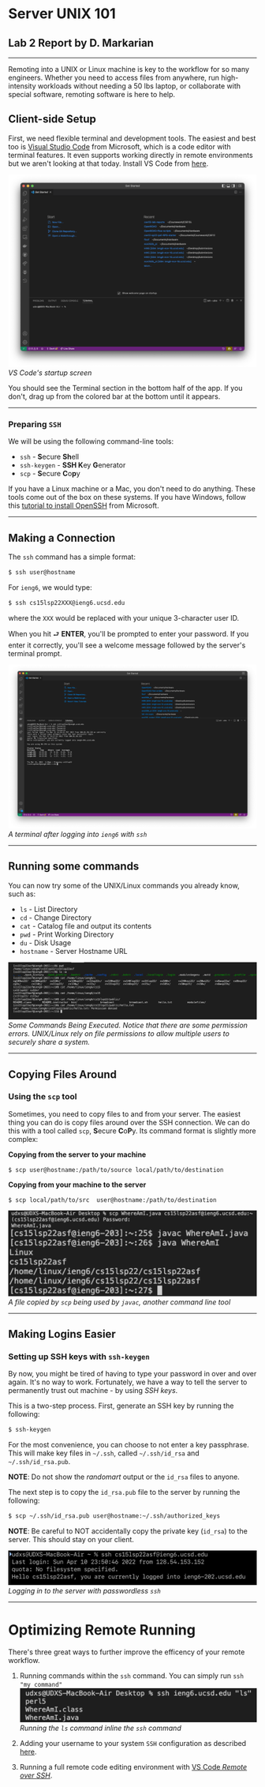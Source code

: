 # Server UNIX 101
## Lab 2 Report by D. Markarian
---

Remoting into a UNIX or Linux machine is key to the workflow for so many engineers. Whether you need to access files from anywhere, run high-intensity workloads without needing a 50 lbs laptop, or collaborate with special software, remoting software is here to help.

## Client-side Setup
First, we need flexible terminal and development tools. The easiest and best too is [Visual Studio Code](https://code.visualstudio.com/) from Microsoft, which is a code editor with terminal features. It even supports working directly in remote environments but we aren't looking at that today. Install VS Code from [here](https://code.visualstudio.com/Download).

![VS Code Startup Screen](lab2/startup.png)
*VS Code's startup screen*

You should see the Terminal section in the bottom half of the app. If you don't, drag up from the colored bar at the bottom until it appears.

---

### Preparing `SSH`
We will be using the following command-line tools:

- `ssh` - **S**ecure **Sh**ell
- `ssh-keygen` - **SSH K**ey **G**enerator
- `scp` - **S**ecure **C**o**p**y

If you have a Linux machine or a Mac, you don't need to do anything. These tools come out of the box on these systems. If you have Windows, follow this [tutorial to install OpenSSH](https://docs.microsoft.com/en-us/windows-server/administration/openssh/openssh_install_firstuse) from Microsoft.

---
## Making a Connection
The `ssh` command has a simple format:
```sh
$ ssh user@hostname
```

For `ieng6`, we would type:

```sh
$ ssh cs15lsp22XXX@ieng6.ucsd.edu
```

where the `XXX` would be replaced with your unique 3-character user ID.

When you hit ⮐ **ENTER**, you'll be prompted to enter your password. If you enter it correctly, you'll see a welcome message followed by the server's terminal prompt.

![The VS Code terminal after logging in with SSH](lab2/login.png)
*A terminal after logging into `ieng6` with `ssh`*

---
## Running some commands
You can now try some of the UNIX/Linux commands you already know, such as:

- `ls` - List Directory
- `cd` - Change Directory
- `cat` - Catalog file and output its contents
- `pwd` - Print Working Directory
- `du` - Disk Usage
- `hostname` - Server Hostname URL

![UNIX commands being executed](lab2/cmds.png)
*Some Commands Being Executed. Notice that there are some permission errors. UNIX/Linux rely on file permissions to allow multiple users to securely share a system.*

---
## Copying Files Around
### Using the `scp` tool
Sometimes, you need to copy files to and from your server. The easiest thing you can do is copy files around over the SSH connection. We can do this with a tool called `scp`, **S**ecure **C**o**P**y. Its command format is slightly more complex:

**Copying from the server to your machine**
```
$ scp user@hostname:/path/to/source local/path/to/destination
```

**Copying from your machine to the server**
```
$ scp local/path/to/src  user@hostname:/path/to/destination
```

![scp-copied file being used by another tool](lab2/scp.png)
*A file copied by `scp` being used by `javac`, another command line tool*

---
## Making Logins Easier
### Setting up SSH keys with `ssh-keygen`
By now, you might be tired of having to type your password in over and over again. It's no way to work. Fortunately, we have a way to tell the server to permanently trust out machine - by using *SSH keys*.

This is a two-step process. First, generate an SSH key by running the following:
```sh
$ ssh-keygen
```
For the most convenience, you can choose to not enter a key passphrase. This will make key files in `~/.ssh`, called `~/.ssh/id_rsa` and `~/.ssh/id_rsa.pub`. 

**NOTE**: Do not show the *randomart* output or the `id_rsa` files to anyone.

The next step is to copy the `id_rsa.pub` file to the server by running the following:
```sh
$ scp ~/.ssh/id_rsa.pub user@hostname:~/.ssh/authorized_keys
```

**NOTE**: Be careful to NOT accidentally copy the private key (`id_rsa`) to the server. This should stay on your client.

![Logging in without passwords](lab2/nopass.png)
*Logging in to the server with passwordless `ssh`*

---
# Optimizing Remote Running

There's three great ways to further improve the efficency of your remote workflow.

1. Running commands within the `ssh` command. You can simply run `ssh "my command"`
![Running commands inline to the ssh command](lab2/inline.png)
*Running the `ls` command inline the `ssh` command*

2. Adding your username to your system `SSH` configuration as described [here](https://stackoverflow.com/a/10197697/2487620).

3. Running a full remote code editing environment with [VS Code *Remote over SSH*](https://code.visualstudio.com/docs/remote/ssh).